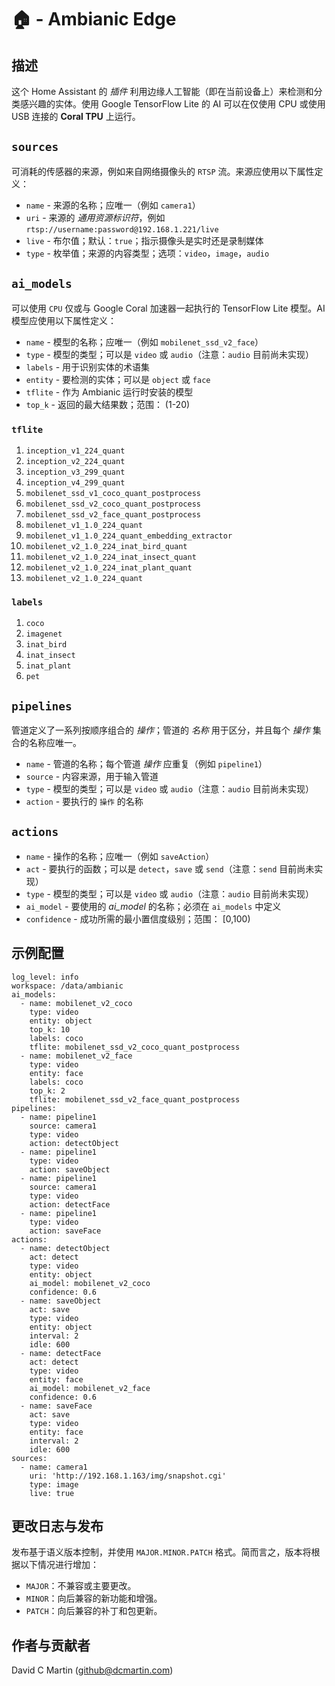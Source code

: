 # &#127968; - Ambianic Edge

## 描述
这个 Home Assistant 的 _插件_ 利用边缘人工智能（即在当前设备上）来检测和分类感兴趣的实体。使用 Google TensorFlow Lite 的 AI 可以在仅使用 CPU 或使用 USB 连接的 **Coral TPU** 上运行。

## `sources`
可消耗的传感器的来源，例如来自网络摄像头的 `RTSP` 流。来源应使用以下属性定义：

+ `name` - 来源的名称；应唯一（例如 `camera1`）
+ `uri` - 来源的 _通用资源标识符_，例如 `rtsp://username:password@192.168.1.221/live`
+ `live` - 布尔值；默认：`true`；指示摄像头是实时还是录制媒体
+ `type` - 枚举值；来源的内容类型；选项：`video`，`image`，`audio`

## `ai_models`
可以使用 `CPU` 仅或与 Google Coral 加速器一起执行的 TensorFlow Lite 模型。AI 模型应使用以下属性定义：

+ `name` - 模型的名称；应唯一（例如 `mobilenet_ssd_v2_face`）
+ `type` - 模型的类型；可以是 `video` 或 `audio`（注意：`audio` 目前尚未实现）
+ `labels` - 用于识别实体的术语集
+ `entity` - 要检测的实体；可以是 `object` 或 `face`
+ `tflite` - 作为 Ambianic 运行时安装的模型
+ `top_k` - 返回的最大结果数；范围： (1-20)

### `tflite`

1. `inception_v1_224_quant`
1. `inception_v2_224_quant`
1. `inception_v3_299_quant`
1. `inception_v4_299_quant`
1. `mobilenet_ssd_v1_coco_quant_postprocess`
1. `mobilenet_ssd_v2_coco_quant_postprocess`
1. `mobilenet_ssd_v2_face_quant_postprocess`
2. `mobilenet_v1_1.0_224_quant`
2. `mobilenet_v1_1.0_224_quant_embedding_extractor`
2. `mobilenet_v2_1.0_224_inat_bird_quant`
2. `mobilenet_v2_1.0_224_inat_insect_quant`
2. `mobilenet_v2_1.0_224_inat_plant_quant`
2. `mobilenet_v2_1.0_224_quant`

### `labels`

1. `coco`
1. `imagenet`
1. `inat_bird`
1. `inat_insect`
1. `inat_plant`
1. `pet`

## `pipelines`
管道定义了一系列按顺序组合的 _操作_；管道的 _名称_ 用于区分，并且每个 _操作_ 集合的名称应唯一。

+ `name` - 管道的名称；每个管道 _操作_ 应重复（例如 `pipeline1`）
+ `source` - 内容来源，用于输入管道
+ `type` - 模型的类型；可以是 `video` 或 `audio`（注意：`audio` 目前尚未实现）
+ `action` - 要执行的 `操作` 的名称

## `actions`

+ `name` - 操作的名称；应唯一（例如 `saveAction`）
+ `act` - 要执行的函数；可以是 `detect`，`save` 或 `send`（注意：`send` 目前尚未实现）
+ `type` - 模型的类型；可以是 `video` 或 `audio`（注意：`audio` 目前尚未实现）
+ `ai_model` - 要使用的 _ai_model_ 的名称；必须在 `ai_models` 中定义
+ `confidence` - 成功所需的最小置信度级别；范围： [0,100)

## 示例配置

```
log_level: info
workspace: /data/ambianic
ai_models:
  - name: mobilenet_v2_coco
    type: video
    entity: object
    top_k: 10
    labels: coco
    tflite: mobilenet_ssd_v2_coco_quant_postprocess
  - name: mobilenet_v2_face
    type: video
    entity: face
    labels: coco
    top_k: 2
    tflite: mobilenet_ssd_v2_face_quant_postprocess
pipelines:
  - name: pipeline1
    source: camera1
    type: video
    action: detectObject
  - name: pipeline1
    type: video
    action: saveObject
  - name: pipeline1
    source: camera1
    type: video
    action: detectFace
  - name: pipeline1
    type: video
    action: saveFace
actions:
  - name: detectObject
    act: detect
    type: video
    entity: object
    ai_model: mobilenet_v2_coco
    confidence: 0.6
  - name: saveObject
    act: save
    type: video
    entity: object
    interval: 2
    idle: 600
  - name: detectFace
    act: detect
    type: video
    entity: face
    ai_model: mobilenet_v2_face
    confidence: 0.6
  - name: saveFace
    act: save
    type: video
    entity: face
    interval: 2
    idle: 600
sources:
  - name: camera1
    uri: 'http://192.168.1.163/img/snapshot.cgi'
    type: image
    live: true
```

## 更改日志与发布
发布基于语义版本控制，并使用 `MAJOR.MINOR.PATCH` 格式。简而言之，版本将根据以下情况进行增加：

- `MAJOR`：不兼容或主要更改。
- `MINOR`：向后兼容的新功能和增强。
- `PATCH`：向后兼容的补丁和包更新。

## 作者与贡献者
David C Martin (github@dcmartin.com)

[提交记录]: https://github.com/dcmartin/hassio-addons/ambianic/commits/master
[贡献者]: https://github.com/dcmartin/hassio-addons/ambianic/graphs/contributors
[dcmartin]: https://github.com/dcmartin
[问题]: https://github.com/dcmartin/hassio-addons/ambianic/issues
[keepchangelog]: http://keepachangelog.com/en/1.0.0/
[发布]: https://github.com/dcmartin/hassio-addons/ambianic/releases
[仓库]: https://github.com/dcmartin/hassio-addons

<img width="1" src="http://clustrmaps.com/map_v2.png?cl=ffffff&w=a&t=n&d=nHYT4NR2G2QC7Y7yBZRLYccEBA0WFVBI5AgkTmURk9c"/>